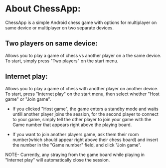 # About ChessApp:
ChessApp is a simple Android chess game with options for multiplayer on same device or multiplayer on two separate devices.

## Two players on same device:
Allows you to play a game of chess vs another player on a the same device.
To start, simply press "Two players" on the start menu.

## Internet play:
Allows you to play a game of chess with another player on another device.
To start, press "Internet play" on the start menu, then select whether "Host game" or "Join game".

* If you clicked "Host game", the game enters a standby mode and waits untill another player joins the session, for the second player to connect to your game,
  simply tell the other player to join your game with the Game number that appears right above the playing board.
  
* If you want to join another players game, ask them their room number(which should appear right above their chess board) and insert the number in the "Game number" field, and click "Join game".

NOTE- Currently, any straying from the game board while playing in "Internet play" will automatically close the session.
